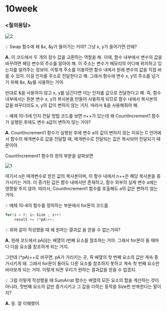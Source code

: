 # 10week

### **<질의응답>**

![2](https://github.com/hyeyuny/C_pg-3_group-notes-note-1/assets/144858340/ed49434d-1b44-40cf-adf7-6d4da973fcb3)


<aside>
💡 Swap 함수에 왜 &x, &y가 들어가는 거야? 그냥 x, y가 들어가면 안돼?

</aside>

**A.** 이 코드에서 두 개의 정수 값을 교환하는 역할을 해. 이때, 함수 내부에서 변수의 값을 바꾸려면 해당 변수의 주소를 알아야 해. 이 주소는 변수가 메모리의 어디에 위치하고 있는지를 알려주는 정보야. 이렇게 주소를 이용하면 함수 내에서 원래 변수의 값을 직접 바꿀 수 있어. 이걸 인자를 주소로 전달한다고 해. 그래서 함수에 변수 x, y의 주소를 넘기기 위해 &x, &y를 사용하는 거야.

반대로 &을 사용하지 않고 x, y를 넘긴다면 이는 인자를 값으로 전달한다고 해. 즉, 함수 내부에서는 원본 변수 x, y의 복사본을 만들어 사용하게 되므로 함수 내에서 복사본의 값을 바꾸더라도 x, y의 값이 변하지 않는 거지. 따라서 &을 사용해줘야 해.

<aside>
💡 예제 10-5에 인자 전달 방법 코드를 보면 n++가 있는데 왜 CountIncrement1 함수가 실행된 후에도 변수 a값이 변하지 않는 거야?

</aside>

**A**. CountIncrement1 함수가 실행된 후에 변수 a의 값이 변하지 않는 이유는 C 언어에서 함수의 매개변수로 값을 전달할 때, 매개변수로 전달되는 값은 복사되어 전달되기 때문이야.

CountIncrement1 함수의 정의 부분을 살펴보면

![1](https://github.com/hyeyuny/C_pg-3_group-notes-note-1/assets/144858340/3a6bde3c-00c8-44a8-a9ca-9dcaf758e8b5)

여기서 n은 매개변수로 받은 값의 복사본이며, 이 함수 내에서 n++은 해당 복사본을 증가시키는 거야. 이 증가된 값은 함수 내에서만 존재하고, 함수 외부의 실제 변수 a에는 영향을 주지 않아. 따라서, CountIncrement1 함수를 호출해도 a의 값은 변하지 않는 거야.

<aside>
💡 예제 10-8의 함수를 정의하는 부분에서 for문의 코드를

</aside>

```c
for(i = 0; i< Size ; i++)
	result += (*pA)++;
```

<aside>
💡 위와 같이 작성했을 때 왜 원하는 결과값 을 얻을 수 없는거야?

</aside>

**A.** 원래 코드에서 pA[i]는 배열의 i번째 요소를 참조하는 거야. 그래서 for문이 돌 때마다 다음 요소를 참조하게 되는 거지.

그런데 (*pA)++로 바꾸면, pA가 가리키는 곳, 즉 배열의 첫 번째 요소의 값만 계속 증가시키게 돼. 그래서 for문이 돌아도 다른 요소를 참조하지 못하고 계속 첫 번째 요소만 바라보게 되는 거야. 이렇게 되면 우리가 원하는 결과값을 얻을 수 없겠지.

<aside>
💡 그럼 이렇게 작성했을 때 SumArrat 함수는 배열의 모든 요소의 합을 계산하는 것이 아니라, 첫번째 요소의 값만 증가시키고 그 값을 더하는 동작을 Size번 반복한다는 말이지?

</aside>

**A.** 응. 잘 이해했어.
